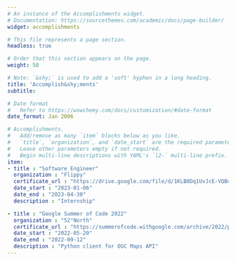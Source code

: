 ```yaml
---
# An instance of the Accomplishments widget.
# Documentation: https://sourcethemes.com/academic/docs/page-builder/
widget: accomplishments

# This file represents a page section.
headless: true

# Order that this section appears on the page.
weight: 50

# Note: `&shy;` is used to add a 'soft' hyphen in a long heading.
title: 'Accomplish&shy;ments'
subtitle:

# Date format
#   Refer to https://wowchemy.com/docs/customization/#date-format
date_format: Jan 2006

# Accomplishments.
#   Add/remove as many `item` blocks below as you like.
#   `title`, `organization`, and `date_start` are the required parameters.
#   Leave other parameters empty if not required.
#   Begin multi-line descriptions with YAML's `|2-` multi-line prefix.
item:
- title : "Software Engineer"
  organization : "Flippy"
  certificate_url : "https://drive.google.com/file/d/1KLB0Dq1UvJcE-VQBd_DBmh3RnryfrUOe/view?usp=sharing"
  date_start : "2023-01-06"
  date_end : "2023-04-30"
  description : "Internship"

- title : "Google Summer of Code 2022"
  organization : "52°North"
  certificate_url : "https://summerofcode.withgoogle.com/archive/2022/projects/WQM9F5qd"
  date_start : "2022-05-20"
  date_end : "2022-09-12"
  description : "Python client for OGC Maps API"
---
```

